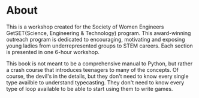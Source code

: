 # About

This is a workshop created for the Society of Women Engineers GetSET(Science, Engineering & Technology) program. This award-winning outreach program is dedicated to encouraging, motivating and exposing young ladies from underrepresented groups to STEM careers.  Each section is presented in one 6-hour workshop.


This book is not meant to be a comprehensive manual to Python, but rather a crash course that introduces teenagers to many of the concepts.  Of course, the devil's in the details, but they don't need to know every single type availble to understand typecasting.  They don't need to know every type of loop available to be able to start using them to write games.  